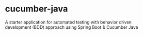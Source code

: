 # cucumber-java
A starter application for automated testing with behavior driven development (BDD) approach using Spring Boot & Cucumber Java